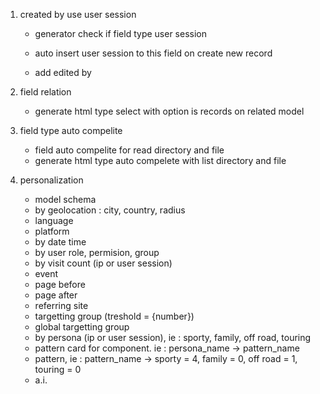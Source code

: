 1. created by use user session

    - generator check if field type user session
    - auto insert user session to this field on create new record

    - add edited by

2. field relation

    - generate html type select with option is records on related model

3. field type auto compelite

    - field auto compelite for read directory and file
    - generate html type auto compelete with list directory and file

4. personalization

    - model schema
    - by geolocation : city, country, radius
    - language
    - platform
    - by date time
    - by user role, permision, group
    - by visit count (ip or user session)
    - event
    - page before
    - page after
    - referring site
    - targetting group (treshold = {number})
    - global targetting group
    - by persona (ip or user session), ie : sporty, family, off road, touring
    - pattern card for component. ie : persona_name -> pattern_name
    - pattern, ie : pattern_name -> sporty = 4, family = 0, off road = 1, touring = 0
    - a.i.